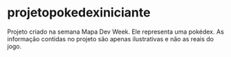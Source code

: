 # projetopokedexiniciante
Projeto criado na semana Mapa Dev Week. Ele representa uma pokédex. As informação contidas no projeto são apenas ilustrativas e não as reais do jogo.

